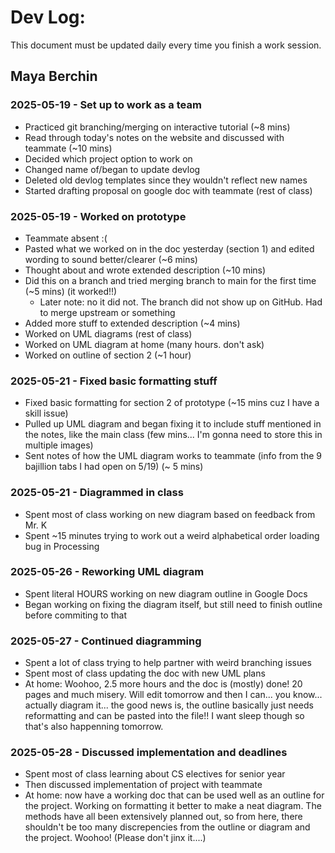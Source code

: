 # Dev Log:

This document must be updated daily every time you finish a work session.

## Maya Berchin

### 2025-05-19 - Set up to work as a team
 - Practiced git branching/merging on interactive tutorial (~8 mins)
 - Read through today's notes on the website and discussed with teammate (~10 mins)
 - Decided which project option to work on
 - Changed name of/began to update devlog
 - Deleted old devlog templates since they wouldn't reflect new names
 - Started drafting proposal on google doc with teammate (rest of class)

### 2025-05-19 - Worked on prototype
 - Teammate absent :(
 - Pasted what we worked on in the doc yesterday (section 1) and edited wording to sound better/clearer (~6 mins)
 - Thought about and wrote extended description (~10 mins)
 - Did this on a branch and tried merging branch to main for the first time (~5 mins) (it worked!!)
   - Later note: no it did not. The branch did not show up on GitHub. Had to merge upstream or something
 - Added more stuff to extended description (~4 mins)
 - Worked on UML diagrams (rest of class)
 - Worked on UML diagram at home (many hours. don't ask)
 - Worked on outline of section 2 (~1 hour)

 ### 2025-05-21 - Fixed basic formatting stuff
 - Fixed basic formatting for section 2 of prototype (~15 mins cuz I have a skill issue)
 - Pulled up UML diagram and began fixing it to include stuff mentioned in the notes, like the main class (few mins... I'm gonna need to store this in multiple images)
 - Sent notes of how the UML diagram works to teammate (info from the 9 bajillion tabs I had open on 5/19) (~ 5 mins)

 ### 2025-05-21 - Diagrammed in class
 - Spent most of class working on new diagram based on feedback from Mr. K
 - Spent ~15 minutes trying to work out a weird alphabetical order loading bug in Processing

### 2025-05-26 - Reworking UML diagram
 - Spent literal HOURS working on new diagram outline in Google Docs
 - Began working on fixing the diagram itself, but still need to finish outline before commiting to that

### 2025-05-27 - Continued diagramming
 - Spent a lot of class trying to help partner with weird branching issues
 - Spent most of class updating the doc with new UML plans
 - At home: Woohoo, 2.5 more hours and the doc is (mostly) done! 20 pages and much misery.
 Will edit tomorrow and then I can... you know... actually diagram it... the good news is, the outline
 basically just needs reformatting and can be pasted into the file!! I want sleep though so that's also
 happenning tomorrow.

### 2025-05-28 - Discussed implementation and deadlines
 - Spent most of class learning about CS electives for senior year
 - Then discussed implementation of project with teammate
 - At home: now have a working doc that can be used well as an outline for the project. Working on formatting 
 it better to make a neat diagram. The methods have all been extensively planned out, so from here, there
 shouldn't be too many discrepencies from the outline or diagram and the project. Woohoo! (Please don't 
 jinx it....)

